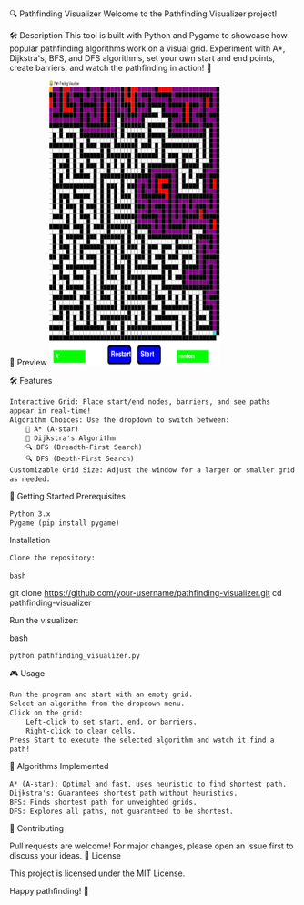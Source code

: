 🔍 Pathfinding Visualizer
Welcome to the Pathfinding Visualizer project!

🛠️ Description
This tool is built with Python and Pygame to showcase how popular pathfinding algorithms work on a visual grid. Experiment with A*, Dijkstra's, BFS, and DFS algorithms, set your own start and end points, create barriers, and watch the pathfinding in action! 🌟


📸 Preview
<img src="screenshot.png" alt="Pathfinding Visualizer Preview" width="300" height="500"/>


🛠️ Features

    Interactive Grid: Place start/end nodes, barriers, and see paths appear in real-time!
    Algorithm Choices: Use the dropdown to switch between:
        🌟 A* (A-star)
        🔢 Dijkstra's Algorithm
        🔍 BFS (Breadth-First Search)
        🔍 DFS (Depth-First Search)
    Customizable Grid Size: Adjust the window for a larger or smaller grid as needed.

🚀 Getting Started
Prerequisites

    Python 3.x
    Pygame (pip install pygame)

Installation

    Clone the repository:

    bash

git clone https://github.com/your-username/pathfinding-visualizer.git
cd pathfinding-visualizer

Run the visualizer:

bash

    python pathfinding_visualizer.py

🎮 Usage

    Run the program and start with an empty grid.
    Select an algorithm from the dropdown menu.
    Click on the grid:
        Left-click to set start, end, or barriers.
        Right-click to clear cells.
    Press Start to execute the selected algorithm and watch it find a path!

🤖 Algorithms Implemented

    A* (A-star): Optimal and fast, uses heuristic to find shortest path.
    Dijkstra's: Guarantees shortest path without heuristics.
    BFS: Finds shortest path for unweighted grids.
    DFS: Explores all paths, not guaranteed to be shortest.

👷 Contributing

Pull requests are welcome! For major changes, please open an issue first to discuss your ideas.
📄 License

This project is licensed under the MIT License.

Happy pathfinding! 🎉
